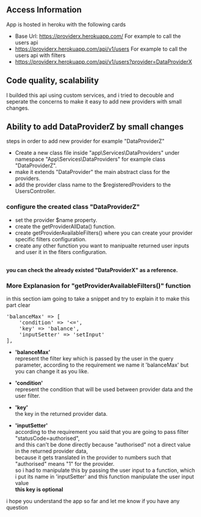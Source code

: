 ## Access Information

App is hosted in heroku with the following cards
- Base Url: https://providerx.herokuapp.com/
For example to call the users api
- https://providerx.herokuapp.com/api/v1/users
For example to call the users api with filters
- https://providerx.herokuapp.com/api/v1/users?provider=DataProviderX

## Code quality, scalability

I builded this api using custom services, and i tried to decouble and seperate the concerns to make it easy to add new providers with small changes.

## Ability to add DataProviderZ by small changes

steps in order to add new provider for example "DataProviderZ"

- Create a new class file inside "app\Services\DataProviders" under namespace "App\Services\DataProviders" for example class "DataProviderZ".
- make it extends "DataProvider" the main abstract class for the providers.
- add the provider class name to the $registeredProviders to the UsersController.

### configure the created class "DataProviderZ"

- set the provider $name property.
- create the getProviderAllData() function.
- create getProviderAvailableFilters() where you can create your provider specific filters configuration.
- create any other function you want to manipualte returned user inputs and user it in the fiters configuration.

<br><b> you can check the already existed "DataProviderX" as a reference. </b>

### More Explanasion for "getProviderAvailableFilters()" function

in this section iam going to take a snippet and try to explain it to make this part clear

<pre>
'balanceMax' => [
    'condition' => '<=',
    'key' => 'balance',
    'inputSetter' => 'setInput'
],
</pre>

- <b>'balanceMax'</b> <br /> represent the filter key which is passed by the user in the query parameter, 
according to the requirement we name it 'balanceMax' but you can change it as you like.
- <b>'condition'</b> <br /> represent the condition that will be used between provider data and the user filter.
- <b>'key' <br /></b> the key in the returned provider data. 
    
- <b>'inputSetter'</b> 
    <br /> according to the requirement you said that you are going to pass filter "statusCode=authorised", <br /> and this can't be  done directly because "authorised" not a direct value in the returned provider data, <br /> because it gets translated in the provider to numbers such that "authorised" means "1" for the provider. <br /> so i had to manipulate this by passing the user input to a function, which i put its name in 'inputSetter' and this function manipulate the user input value <br />
    <b> this key is optional </b>

i hope you understand the app so far and let me know if you have any question